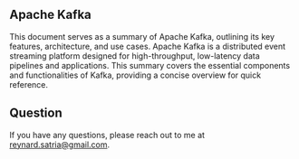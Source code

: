 ## Apache Kafka

This document serves as a summary of Apache Kafka, outlining its key features, architecture, and use cases. Apache Kafka is a distributed event streaming platform designed for high-throughput, low-latency data pipelines and applications. This summary covers the essential components and functionalities of Kafka, providing a concise overview for quick reference.

## Question

If you have any questions, please reach out to me at reynard.satria@gmail.com.
